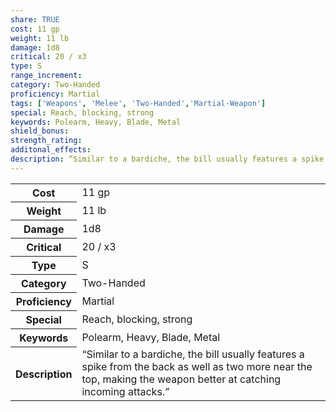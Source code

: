 ```yaml
---
share: TRUE
cost: 11 gp
weight: 11 lb
damage: 1d8
critical: 20 / x3
type: S
range_increment: 
category: Two-Handed
proficiency: Martial
tags: ['Weapons', 'Melee', 'Two-Handed','Martial-Weapon']
special: Reach, blocking, strong
keywords: Polearm, Heavy, Blade, Metal
shield_bonus: 
strength_rating: 
additonal_effects: 
description: “Similar to a bardiche, the bill usually features a spike from the back as well as two more near the top, making the weapon better at catching incoming attacks.”
---
```

<p><span style="overflow-x: auto;"><table><tbody><tr><th>Cost</th><td>11 gp</td></tr><tr><th>Weight</th><td>11 lb</td></tr><tr><th>Damage</th><td>1d8</td></tr><tr><th>Critical</th><td>20 / x3</td></tr><tr><th>Type</th><td>S</td></tr><tr><th>Category</th><td>Two-Handed</td></tr><tr><th>Proficiency</th><td>Martial</td></tr><tr><th>Special</th><td>Reach, blocking, strong</td></tr><tr><th>Keywords</th><td>Polearm, Heavy, Blade, Metal</td></tr><tr><th>Description</th><td>“Similar to a bardiche, the bill usually features a spike from the back as well as two more near the top, making the weapon better at catching incoming attacks.”</td></tr></tbody></table></span></p>